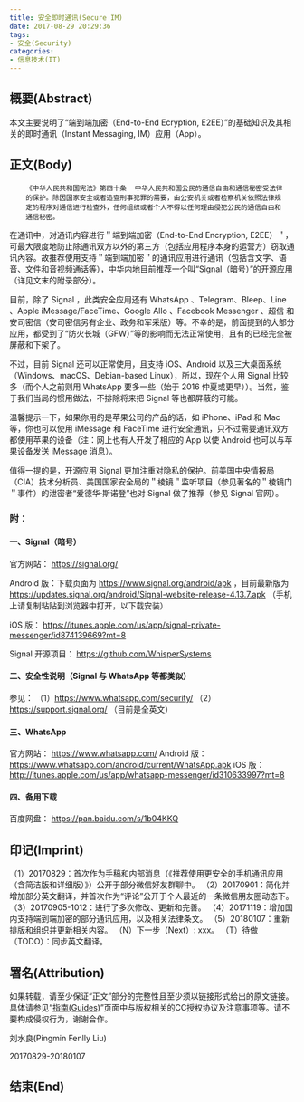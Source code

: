 ```yaml
---
title: 安全即时通讯(Secure IM)
date: 2017-08-29 20:29:36
tags:
- 安全(Security)
categories:
- 信息技术(IT)
---
```


## 概要(Abstract)

本文主要说明了“端到端加密（End-to-End Ecryption, E2EE）”的基础知识及其相关的即时通讯（Instant Messaging, IM）应用（App）。

## 正文(Body)

        《中华人民共和国宪法》第四十条  中华人民共和国公民的通信自由和通信秘密受法律
        的保护。除因国家安全或者追查刑事犯罪的需要，由公安机关或者检察机关依照法律规
        定的程序对通信进行检查外，任何组织或者个人不得以任何理由侵犯公民的通信自由和
        通信秘密。

在通讯中，对通讯内容进行＂端到端加密（End-to-End Encryption, E2EE）＂，可最大限度地防止除通讯双方以外的第三方（包括应用程序本身的运营方）窃取通讯內容。故推荐使用支持＂端到端加密＂的通讯应用进行通讯（包括含文字、语音、文件和音视频通话等），中华内地目前推荐一个叫“Signal（暗号）”的开源应用（详见文末的附录部分）。

目前，除了 Signal ，此类安全应用还有 WhatsApp 、Telegram、Bleep、Line 、Apple iMessage/FaceTime、Google Allo 、Facebook Messenger 、超信 和 安司密信（安司密信另有企业、政务和军采版）等。不幸的是，前面提到的大部分应用，都受到了“防火长城（GFW）”等的影响而无法正常使用，且有的已经完全被屏蔽和下架了。

不过，目前 Signal 还可以正常使用，且支持 iOS、Android 以及三大桌面系统（Windows、macOS、Debian-based Linux），所以，现在个人用 Signal 比较多（而个人之前则用 WhatsApp 要多一些（始于 2016 仲夏或更早））。当然，鉴于我们当局的惯用做法，不排除将来把 Signal 等也都屏蔽的可能。

温馨提示一下，如果你用的是苹果公司的产品的话，如 iPhone、iPad 和 Mac 等，你也可以使用 iMessage 和 FaceTime 进行安全通讯，只不过需要通讯双方都使用苹果的设备（注：网上也有人开发了相应的 App 以使 Android 也可以与苹果设备发送 iMessage 消息）。

值得一提的是，开源应用 Signal 更加注重对隐私的保护。前美国中央情报局（CIA）技术分析员、美国国家安全局的＂棱镜＂监听项目（参见著名的＂棱镜门＂事件）的泄密者“爱德华·斯诺登”也对 Signal 做了推荐（参见 Signal 官网）。


### 附：

#### 一、Signal（暗号）

官方网站： https://signal.org/

Android 版：下载页面为 https://www.signal.org/android/apk ，目前最新版为 https://updates.signal.org/android/Signal-website-release-4.13.7.apk （手机上请复制粘贴到浏览器中打开，以下载安装）

iOS 版： https://itunes.apple.com/us/app/signal-private-messenger/id874139669?mt=8

Signal 开源项目： https://github.com/WhisperSystems

#### 二、安全性说明（Signal 与 WhatsApp 等都类似）

参见：
（1）https://www.whatsapp.com/security/ 
（2）https://support.signal.org/ （目前是全英文）

#### 三、WhatsApp

官方网站： https://www.whatsapp.com/
Android 版： https://www.whatsapp.com/android/current/WhatsApp.apk
iOS 版： http://itunes.apple.com/us/app/whatsapp-messenger/id310633997?mt=8

#### 四、备用下载

百度网盘： https://pan.baidu.com/s/1b04KKQ

## 印记(Imprint)

（1）20170829：首次作为手稿和内部消息（《推荐使用更安全的手机通讯应用（含简洁版和详细版）》）公开于部分微信好友群聊中。
（2）20170901：简化并增加部分英文翻译，并首次作为“评论”公开于个人最近的一条微信朋友圈动态下。
（3）20170905-1012：进行了多次修改、更新和完善。
（4）20171119：增加国内支持端到端加密的部分通讯应用，以及相关法律条文。
（5）20180107：重新排版和组织并更新相关内容。
（N）下一步（Next）: xxx。
（T）待做（TODO）：同步英文翻译。

## 署名(Attribution)

如果转载，请至少保证“正文”部分的完整性且至少须以链接形式给出的原文链接。
具体请参见“[指南(Guides)](/guides)”页面中与版权相关的CC授权协议及注意事项等。请不要构成侵权行为，谢谢合作。



刘水良(Pingmin Fenlly Liu)

20170829-20180107

## 结束(End)

